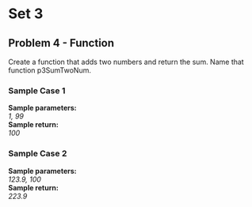 # Set 3
## Problem 4 - Function
Create a function that adds two numbers and return the sum. Name that function p3SumTwoNum.

### Sample Case 1
<b>Sample parameters:</b><br>
<i>
1, 99
</i>
<br>
<b>Sample return:</b><br>
<i>
100<br>
</i>

### Sample Case 2
<b>Sample parameters:</b><br>
<i>
123.9, 100
</i>
<br>
<b>Sample return:</b><br>
<i>
223.9
</i>

